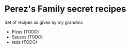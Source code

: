 # Perez's Family secret recipes

Set of recipes as given by my grandma

- Pizas   (TODO)
- Sauses   (TODO)
- reds   (TODO)
